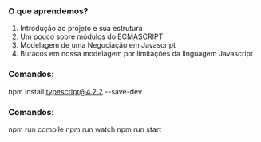### O que aprendemos?
1. Introdução ao projeto e sua estrutura
2. Um pouco sobre módulos do ECMASCRIPT
3. Modelagem de uma Negociação em Javascript
4. Buracos em nossa modelagem por limitações da linguagem Javascript

### Comandos:
npm install typescript@4.2.2 --save-dev

### Comandos:
npm run compile
npm run watch
npm run start